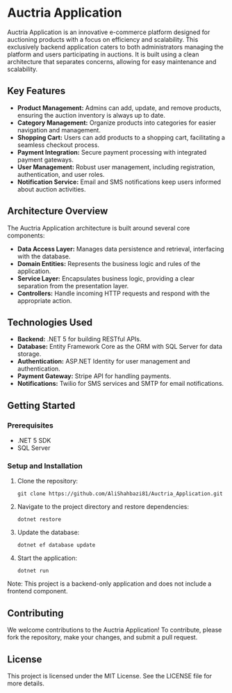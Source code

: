 <!DOCTYPE html>
<html lang="en">
<head>
    <meta charset="UTF-8">
    <meta name="viewport" content="width=device-width, initial-scale=1.0">
    <title>Auctria Application README</title>
</head>
<body>
    <h1>Auctria Application</h1>
    <p>Auctria Application is an innovative e-commerce platform designed for auctioning products with a focus on efficiency and scalability. This exclusively backend application caters to both administrators managing the platform and users participating in auctions. It is built using a clean architecture that separates concerns, allowing for easy maintenance and scalability.</p>
    <h2>Key Features</h2>
    <ul>
        <li><strong>Product Management:</strong> Admins can add, update, and remove products, ensuring the auction inventory is always up to date.</li>
        <li><strong>Category Management:</strong> Organize products into categories for easier navigation and management.</li>
        <li><strong>Shopping Cart:</strong> Users can add products to a shopping cart, facilitating a seamless checkout process.</li>
        <li><strong>Payment Integration:</strong> Secure payment processing with integrated payment gateways.</li>
        <li><strong>User Management:</strong> Robust user management, including registration, authentication, and user roles.</li>
        <li><strong>Notification Service:</strong> Email and SMS notifications keep users informed about auction activities.</li>
    </ul>
    <h2>Architecture Overview</h2>
    <p>The Auctria Application architecture is built around several core components:</p>
    <ul>
        <li><strong>Data Access Layer:</strong> Manages data persistence and retrieval, interfacing with the database.</li>
        <li><strong>Domain Entities:</strong> Represents the business logic and rules of the application.</li>
        <li><strong>Service Layer:</strong> Encapsulates business logic, providing a clear separation from the presentation layer.</li>
        <li><strong>Controllers:</strong> Handle incoming HTTP requests and respond with the appropriate action.</li>
    </ul>
    <h2>Technologies Used</h2>
    <ul>
        <li><strong>Backend:</strong> .NET 5 for building RESTful APIs.</li>
        <li><strong>Database:</strong> Entity Framework Core as the ORM with SQL Server for data storage.</li>
        <li><strong>Authentication:</strong> ASP.NET Identity for user management and authentication.</li>
        <li><strong>Payment Gateway:</strong> Stripe API for handling payments.</li>
        <li><strong>Notifications:</strong> Twilio for SMS services and SMTP for email notifications.</li>
    </ul>
    <h2>Getting Started</h2>
    <h3>Prerequisites</h3>
    <ul>
        <li>.NET 5 SDK</li>
        <li>SQL Server</li>
    </ul>
    <h3>Setup and Installation</h3>
    <ol>
        <li>Clone the repository:
            <pre><code>git clone https://github.com/AliShahbazi81/Auctria_Application.git</code></pre>
        </li>
        <li>Navigate to the project directory and restore dependencies:
            <pre><code>dotnet restore</code></pre>
        </li>
        <li>Update the database:
            <pre><code>dotnet ef database update</code></pre>
        </li>
        <li>Start the application:
            <pre><code>dotnet run</code></pre>
        </li>
    </ol>
    <p>Note: This project is a backend-only application and does not include a frontend component.</p>
    <h2>Contributing</h2>
    <p>We welcome contributions to the Auctria Application! To contribute, please fork the repository, make your changes, and submit a pull request.</p>
    <h2>License</h2>
    <p>This project is licensed under the MIT License. See the LICENSE file for more details.</p>
</body>
</html>
